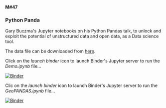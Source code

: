 #### M#47

### Python Panda

Gary Buczma's Jupyter notebooks on his Python Pandas talk, to unlock and
exploit the potential of unstructured data and open data, as a Data science
tool.

The data file can be downloaded from [here](https://www.nzta.govt.nz/safety/safety-resources/road-safety-information-and-tools/disaggregated-crash-data/).

Click on the *launch binder* icon to launch Binder's Jupyter server to run the *Demo.ipynb* file...

[![Binder](https://mybinder.org/badge_logo.svg)](https://mybinder.org/v2/gh/HamPUG/meetings/master?filepath=2018%2F2018-07-09%2FDemo.ipynb)

Clic on the *launch binder* icon to launch Binder's Jupyter server to run the *GeoPANDAS.ipynb* file...

[![Binder](https://mybinder.org/badge_logo.svg)](https://mybinder.org/v2/gh/HamPUG/meetings/master?filepath=2018%2F2018-07-09%2FGeoPANDAS.ipynb)
